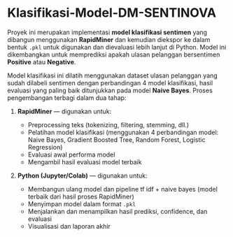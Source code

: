 # Klasifikasi-Model-DM-SENTINOVA

Proyek ini merupakan implementasi **model klasifikasi sentimen** yang dibangun menggunakan **RapidMiner** dan kemudian diekspor ke dalam bentuk `.pkl` untuk digunakan dan dievaluasi lebih lanjut di Python. Model ini dikembangkan untuk memprediksi apakah ulasan pelanggan bersentimen **Positive** atau **Negative**.

Model klasifikasi ini dilatih menggunakan dataset ulasan pelanggan yang sudah dilabeli sentimen dengan perbandingan 4 model klasifikasi, hasil evaluasi yang paling baik ditunjukkan pada model **Naive Bayes**. Proses pengembangan terbagi dalam dua tahap:

1. **RapidMiner** — digunakan untuk:
   - Preprocessing teks (tokenizing, filtering, stemming, dll.)
   - Pelatihan model klasifikasi (menggunakan 4 perbandingan model: Naive Bayes, Gradient Boosted Tree, Random Forest, Logistic Regression)
   - Evaluasi awal performa model
   - Mengambil hasil evaluasi model terbaik

2. **Python (Jupyter/Colab)** — digunakan untuk:
   - Membangun ulang model dan pipeline tf idf + naive bayes (model terbaik dari hasil proses RapidMiner)
   - Menyimpan model dalam format `.pkl`
   - Menjalankan dan menampilkan hasil prediksi, confidence, dan evaluasi
   - Visualisasi dan laporan akhir
